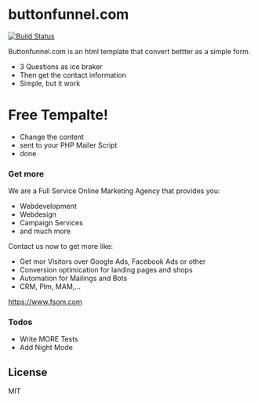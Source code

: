 # buttonfunnel.com

[![Build Status](https://travis-ci.org/joemccann/dillinger.svg?branch=master)](https://travis-ci.org/joemccann/dillinger)

Buttonfunnel.com is an html template that convert bettter as a simple form.

  - 3 Questions as ice braker
  - Then get the contact information
  - Simple, but it work

# Free Tempalte!

  - Change the content
  - sent to your PHP Mailer Script
  - done

### Get more

We are a Full Service Online Marketing Agency that provides you:

* Webdevelopment
* Webdesign
* Campaign Services
* and much more

Contact us now to get more like:

* Get mor Visitors over Google Ads, Facebook Ads or other
* Conversion optimication for landing pages and shops
* Automation for Mailings and Bots
* CRM, PIm, MAM,...

https://www.fsom.com


### Todos

 - Write MORE Tests
 - Add Night Mode

License
----

MIT


